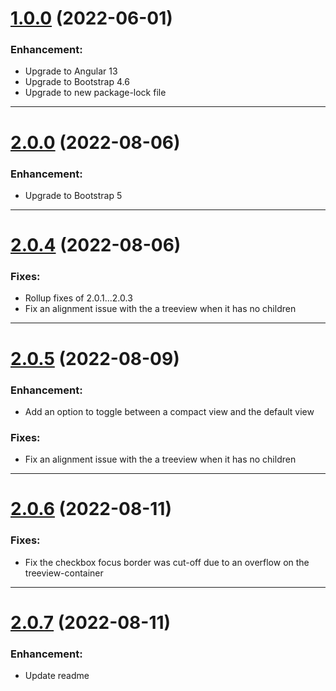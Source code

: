 # [1.0.0](https://www.npmjs.com/package/@charmedme/ngx-treeview) (2022-06-01)

### Enhancement:

- Upgrade to Angular 13
- Upgrade to Bootstrap 4.6
- Upgrade to new package-lock file
----------
# [2.0.0](https://www.npmjs.com/package/@charmedme/ngx-treeview) (2022-08-06)

### Enhancement:

- Upgrade to Bootstrap 5
----------
# [2.0.4](https://www.npmjs.com/package/@charmedme/ngx-treeview) (2022-08-06)

### Fixes:
- Rollup fixes of 2.0.1...2.0.3
- Fix an alignment issue with the a treeview when it has no children
----------
# [2.0.5](https://www.npmjs.com/package/@charmedme/ngx-treeview) (2022-08-09)

### Enhancement:

- Add an option to toggle between a compact view and the default view

### Fixes:

- Fix an alignment issue with the a treeview when it has no children

----------

# [2.0.6](https://www.npmjs.com/package/@charmedme/ngx-treeview) (2022-08-11)

### Fixes:

- Fix the checkbox focus border was cut-off due to an overflow on the treeview-container

----------

# [2.0.7](https://www.npmjs.com/package/@charmedme/ngx-treeview) (2022-08-11)

### Enhancement:

- Update readme